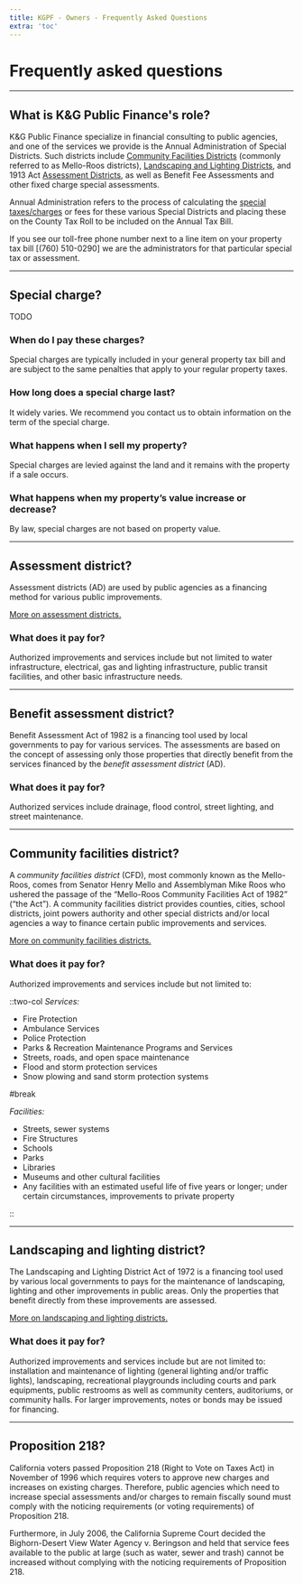 ```yaml
---
title: KGPF - Owners - Frequently Asked Questions
extra: 'toc'
---
```


Frequently asked questions
==========================

---

What is K&G Public Finance's role?
----------------------------------

K&G Public Finance specialize in financial consulting to public agencies, and one of the services we
provide is the Annual Administration of Special Districts. Such districts include [Community
Facilities Districts](#community-facilities-district) (commonly referred to as Mello-Roos
districts), [Landscaping and Lighting Districts](#landscaping-and-lighting-district), and
1913 Act [Assessment Districts](#assessment-district), as well as Benefit Fee Assessments
and other fixed charge special assessments.

Annual Administration refers to the process of calculating the [special
taxes/charges](#special-charge) or fees for these various Special Districts and placing
these on the County Tax Roll to be included on the Annual Tax Bill.

If you see our toll-free phone number next to a line item on your property tax bill
[(760) 510-0290] we are the administrators for that particular special tax or assessment.

<!-- TODO: Replace contact info (phone number) with app config constants. -->

---

Special charge?
---------------

TODO

### When do I pay these charges?

Special charges are typically included in your general property tax bill and are subject to the same
penalties that apply to your regular property taxes.

<!-- ### How long would I have to pay the special charge? -->

### How long does a special charge last?

It widely varies. We recommend you contact us to obtain information on the term of the special
charge.

### What happens when I sell my property?

Special charges are levied against the land and it remains with the property if a sale occurs.

### What happens when my property’s value increase or decrease?

By law, special charges are not based on property value.

---

Assessment district?
--------------------

Assessment districts (AD) are used by public agencies as a financing method for various public
improvements.

[More on assessment districts.](/glossary#assessment-districts)

### What does it pay for?

Authorized improvements and services include but not limited to water infrastructure, electrical,
gas and lighting infrastructure, public transit facilities, and other basic infrastructure needs.

---

Benefit assessment district?
----------------------------

Benefit Assessment Act of 1982 is a financing tool used by local governments to pay for various
services. The assessments are based on the concept of assessing only those properties that directly
benefit from the services financed by the *benefit assessment district* (AD).

### What does it pay for?

Authorized services include drainage, flood control, street lighting, and street maintenance.

---

Community facilities district?
------------------------------

A *community facilities district* (CFD), most commonly known as the Mello-Roos, comes from
Senator Henry Mello and Assemblyman Mike Roos who ushered the passage of the <q>Mello-Roos Community
Facilities Act of 1982</q> (<q>the Act</q>). A community facilities district provides counties,
cities, school districts, joint powers authority and other special districts and/or local agencies a
way to finance certain public improvements and services.

[More on community facilities districts.](/glossary#community-facilities-districts)

### What does it pay for?

Authorized improvements and services include but not limited to:

::two-col
*Services:* 

- Fire Protection
- Ambulance Services
- Police Protection
- Parks & Recreation Maintenance Programs and Services
- Streets, roads, and open space maintenance
- Flood and storm protection services
- Snow plowing and sand storm protection systems

#break

*Facilities:* 

- Streets, sewer systems
- Fire Structures
- Schools
- Parks
- Libraries
- Museums and other cultural facilities
- Any facilities with an estimated useful life of five years or longer; under certain circumstances,
  improvements to private property

::

---

Landscaping and lighting district?
----------------------------------

The Landscaping and Lighting District Act of 1972 is a financing tool used by various local
governments to pays for the maintenance of landscaping, lighting and other improvements in public
areas. Only the properties that benefit directly from these improvements are assessed.

[More on landscaping and lighting districts.](/glossary#landscaping-and-lighting-districts)

### What does it pay for?

Authorized improvements and services include but are not limited to: installation and maintenance of
lighting (general lighting and/or traffic lights), landscaping, recreational playgrounds including
courts and park equipments, public restrooms as well as community centers, auditoriums, or community
halls. For larger improvements, notes or bonds may be issued for financing.

---

Proposition 218?
----------------

California voters passed Proposition 218 (Right to Vote on Taxes Act) in November of 1996 which
requires voters to approve new charges and increases on existing charges. Therefore, public agencies
which need to increase special assessments and/or charges to remain fiscally sound must comply with
the noticing requirements (or voting requirements) of Proposition 218.

Furthermore, in July 2006, the California Supreme Court decided the Bighorn-Desert View Water Agency
v. Beringson and held that service fees available to the public at large (such as water, sewer and
trash) cannot be increased without complying with the noticing requirements of Proposition 218.


